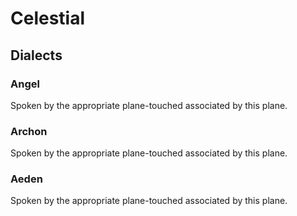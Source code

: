 Celestial
=========

Dialects
--------

### Angel

Spoken by the appropriate plane-touched associated by this plane. 

### Archon

Spoken by the appropriate plane-touched associated by this plane. 

### Aeden

Spoken by the appropriate plane-touched associated by this plane.

